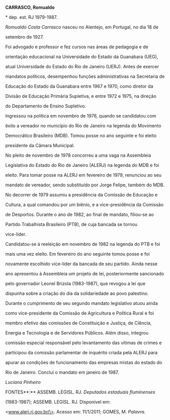 **CARRASCO, Romualdo**



\* dep. est. RJ 1979-1987.



*Romualdo Costa Carrasco* nasceu no Alentejo, em Portugal, no dia 18 de

setembro de 1927.



Foi advogado e professor e fez cursos nas áreas de pedagogia e de

orientação educacional na Universidade do Estado da Guanabara (UEG),

atual Universidade do Estado do Rio de Janeiro (UERJ). Antes de exercer

mandatos políticos, desempenhou funções administrativas na Secretaria de

Educação do Estado da Guanabara entre 1967 e 1970, como diretor da

Divisão de Educação Primária Supletiva, e entre 1972 e 1975, na direção

do Departamento de Ensino Supletivo.



Ingressou na política em novembro de 1976, quando se candidatou com

êxito a vereador no município do Rio de Janeiro na legenda do Movimento

Democrático Brasileiro (MDB). Tomou posse no ano seguinte e foi eleito

presidente da Câmara Municipal.



No pleito de novembro de 1978 concorreu a uma vaga na Assembleia

Legislativa do Estado do Rio de Janeiro (ALERJ) na legenda do MDB e foi

eleito. Para tomar posse na ALERJ em fevereiro de 1979, renunciou ao seu

mandato de vereador, sendo substituído por Jorge Felipe, também do MDB.

No decorrer de 1979 assumiu a presidência da Comissão de Educação e

Cultura, a qual comandou por um biênio, e a vice-presidência da Comissão

de Desportos. Durante o ano de 1982, ao final de mandato, filiou-se ao

Partido Trabalhista Brasileiro (PTB), de cuja bancada se tornou

vice-líder.



Candidatou-se à reeleição em novembro de 1982 na legenda do PTB e foi

mais uma vez eleito. Em fevereiro do ano seguinte tomou posse e foi

novamente escolhido vice-líder da bancada de seu partido. Ainda nesse

ano apresentou à Assembleia um projeto de lei, posteriormente sancionado

pelo governador Leonel Brizola (1983-1987), que revogou a lei que

dispunha sobre a criação do dia da solidariedade ao povo palestino.



Durante o cumprimento de seu segundo mandato legislativo atuou ainda

como vice-presidente da Comissão de Agricultura e Política Rural e foi

membro efetivo das comissões de Constituição e Justiça, de Ciência,

Energia e Tecnologia e de Servidores Públicos. Além disso, integrou

comissão especial responsável pelo levantamento das vítimas de crimes e

participou da comissão parlamentar de inquérito criada pela ALERJ para

apurar as condições de funcionamento das empresas mistas do estado do

Rio de Janeiro. Conclui o mandato em janeiro de 1987.



*Luciana Pinheiro*



FONTES**:** ASSEMB. LEGISL. RJ. *Deputados estaduais fluminenses*

(1983-1987); ASSEMB. LEGISL. RJ. Disponível em:

\<www.alerj.rj.gov.br/\>. Acesso em: 11/1/2011; GOMES, M. *Palavra.*

